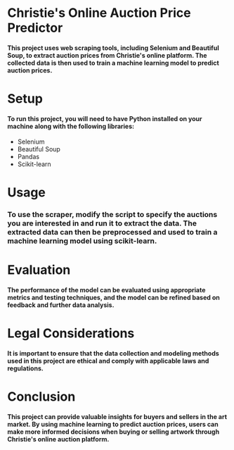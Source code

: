 # Christie's Online Auction Price Predictor
#### This project uses web scraping tools, including Selenium and Beautiful Soup, to extract auction prices from Christie's online platform. The collected data is then used to train a machine learning model to predict auction prices.

# Setup
#### To run this project, you will need to have Python installed on your machine along with the following libraries:

* Selenium
* Beautiful Soup
* Pandas
* Scikit-learn

# Usage
### To use the scraper, modify the script to specify the auctions you are interested in and run it to extract the data. The extracted data can then be preprocessed and used to train a machine learning model using scikit-learn.

# Evaluation
#### The performance of the model can be evaluated using appropriate metrics and testing techniques, and the model can be refined based on feedback and further data analysis.

# Legal Considerations
#### It is important to ensure that the data collection and modeling methods used in this project are ethical and comply with applicable laws and regulations.

# Conclusion
#### This project can provide valuable insights for buyers and sellers in the art market. By using machine learning to predict auction prices, users can make more informed decisions when buying or selling artwork through Christie's online auction platform.
